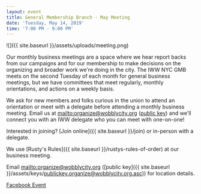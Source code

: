 ```yaml
---
layout: event
title: General Membership Branch · May Meeting
date: 'Tuesday, May 14, 2019'
time: '7:00 PM - 9:00 PM'
---
```

![]({{ site.baseurl }}/assets/uploads/meeting.png)

Our monthly business meetings are a space where we hear report backs from our campaigns and for our membership to make decisions on the organizing and broader work we're doing in the city. The IWW NYC GMB meets on the second Tuesday of each month for general business meetings, but we have committees that meet regularly, monthly orientations, and actions on a weekly basis.

We ask for new members and folks curious in the union to attend an orientation or meet with a delegate before attending a monthly business meeting. Email us at <mailto:organize@wobblycity.org> ([public key](/assets/keys/publickey.organize@wobblycity.org.asc)) and we'll connect you with an IWW delegate who you can meet with one-on-one!

Interested in joining? [Join online]({{ site.baseurl }}/join) or in-person with a delegate.

We use [Rusty's Rules]({{ site.baseurl }}/rustys-rules-of-order) at our business meeting.

Email <mailto:organize@wobblycity.org> ([public key]({{ site.baseurl }}/assets/keys/publickey.organize@wobblycity.org.asc)) for location details.

[Facebook Event](https://www.facebook.com/events/314668809251091)

